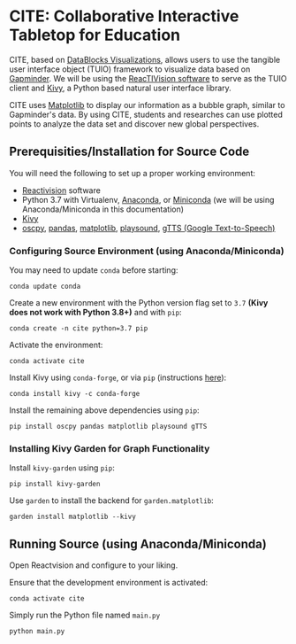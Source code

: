 # CITE: Collaborative Interactive Tabletop for Education
CITE, based on [DataBlocks Visualizations](https://www.datablocks.org), allows users to use the tangible user interface object (TUIO) framework to visualize data based on [Gapminder](https://www.gapminder.org). We will be using the [ReacTIVision software](http://reactivision.sourceforge.net) to serve as the TUIO client and [Kivy](https://www.kivy.org), a Python based natural user interface library.

CITE uses [Matplotlib](https://www.matplotlib.org) to display our information as a bubble graph, similar to Gapminder's data. By using CITE, students and researches can use plotted points to analyze the data set and discover new global perspectives.

## Prerequisities/Installation for Source Code
You will need the following to set up a proper working environment:
* [Reactivision](http://reactivision.sourceforge.net) software
* Python 3.7 with Virtualenv, [Anaconda](https://www.anaconda.com/distribution), or [Miniconda](https://docs.conda.io/en/latest/miniconda.html) (we will be using Anaconda/Miniconda in this documentation)
* [Kivy](https://www.kivy.org)
* [oscpy](https://pypi.org/project/oscpy), [pandas](https://pandas.pydata.org), [matplotlib](https://matplotlib.org), [playsound](https://pypi.org/project/playsound), [gTTS (Google Text-to-Speech)](https://pypi.org/project/gTTS)

### Configuring Source Environment (using Anaconda/Miniconda)
You may need to update `conda` before starting:
```
conda update conda
```
Create a new environment with the Python version flag set to `3.7` **(Kivy does not work with Python 3.8+)** and with `pip`:
```
conda create -n cite python=3.7 pip
```
Activate the environment:
```
conda activate cite
```
Install Kivy using `conda-forge`, or via `pip` (instructions [here](https://kivy.org/doc/stable/gettingstarted/installation.html)):
```
conda install kivy -c conda-forge
```
Install the remaining above dependencies using `pip`:
```
pip install oscpy pandas matplotlib playsound gTTS
```
### Installing Kivy Garden for Graph Functionality
Install `kivy-garden` using `pip`:
```
pip install kivy-garden
```
Use `garden` to install the backend for `garden.matplotlib`:
```
garden install matplotlib --kivy
```
## Running Source (using Anaconda/Miniconda)
Open Reactvision and configure to your liking.

Ensure that the development environment is activated:
```
conda activate cite
```
Simply run the Python file named `main.py`
```
python main.py
```